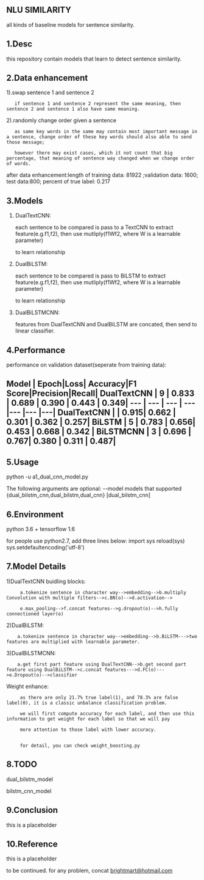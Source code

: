 NLU SIMILARITY
-------------------------------------------------------------------------
all kinds of baseline models for sentence similarity.

1.Desc
-------------------------------------------------------------------------
this repository contain models that learn to detect sentence similarity.

2.Data enhancement
-------------------------------------------------------------------------
  1).swap sentence 1 and sentence 2

       if sentence 1 and sentence 2 represent the same meaning, then sentence 2 and sentence 1 also have same meaning.

  2).randomly change order given a sentence

       as same key words in the same may contain most important message in a sentence, change order of these key words should also able to send those message;

       however there may exist cases, which it not count that big percentage, that meaning of sentence way changed when we change order of words.

  after data enhancement:length of training data: 81922 ;validation data: 1600; test data:800; percent of true label: 0.217

3.Models
-------------------------------------------------------------------------
1) DualTextCNN:

      each sentence to be compared is pass to a TextCNN to extract feature(e.g.f1,f2), then use mutliply(f1Wf2, where W is a learnable parameter)

      to learn relationship

2) DualBiLSTM:

      each sentence to be compared is pass to BiLSTM to extract feature(e.g.f1,f2), then use mutliply(f1Wf2, where W is a learnable parameter)

      to learn relationship

3) DualBiLSTMCNN:

     features from DualTextCNN and DualBiLSTM are concated, then send to linear classifier.


4.Performance
-------------------------------------------------------------------------
   performance on validation dataset(seperate from training data):

Model | Epoch|Loss| Accuracy|F1 Score|Precision|Recall|
DualTextCNN |  9 | 0.833	| 0.689	| 0.390 |	0.443	 | 0.349|
---         | ---   | ---   | ---   |---    |---         |---|
DualTextCNN  |      |  0.915| 0.662 | 0.301 |	0.362    | 0.257|
BiLSTM       |  5   | 0.783 |	0.656|	0.453 |	0.668 |  0.342 |
BiLSTMCNN    |  3	| 0.696 |	0.767|	0.380 |	0.311	| 0.487|
----------------------------------------------------------------



5.Usage
-------------------------------------------------------------------------
  python -u a1_dual_cnn_model.py

  The following arguments are optional:
    --model models that supported {dual_bilstm_cnn,dual_bilstm,dual_cnn} [dual_bilstm_cnn]


6.Environment
-------------------------------------------------------------------------
   python 3.6 + tensorflow 1.6

   for people use python2.7, add three lines below:
      import sys
      reload(sys)
      sys.setdefaultencoding('utf-8')


7.Model Details
-------------------------------------------------------------------------
   1)DualTextCNN buidling blocks:

         a.tokenize sentence in character way-->embedding-->b.multiply Convolution with multiple filters-->c.BN(o)-->d.activation-->

         e.max_pooling-->f.concat features-->g.dropout(o)-->h.fully connectioned layer(o)

   2)DualBiLSTM:

        a.tokenize sentence in character way-->embedding-->b.BiLSTM--->two features are multiplied with learnable parameter.

   3)DualBiLSTMCNN:

        a.get first part feature using DualTextCNN-->b.get second part feature using DualBiLSTM-->c.concat features--->d.FC(o)--->e.Dropout(o)-->classifier


   Weight enhance:

         as there are only 21.7% true label(1), and 78.3% are false label(0), it is a classic unbalance classification problem.

         we will first compute accuracy for each label, and then use this information to get weight for each label so that we will pay

         more attention to those label with lower accuracy.


         for detail, you can check weight_boosting.py

8.TODO
-------------------------------------------------------------------------
   dual_bilstm_model

   bilstm_cnn_model


9.Conclusion
-------------------------------------------------------------------------
  this is a placeholder

10.Reference
-------------------------------------------------------------------------
  this is a placeholder

to be continued. for any problem, concat brightmart@hotmail.com

